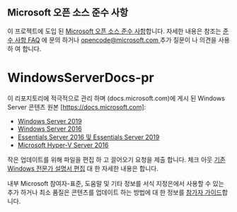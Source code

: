 ## <a name="microsoft-open-source-code-of-conduct"></a>Microsoft 오픈 소스 준수 사항

이 프로젝트에 도입 된 [Microsoft 오픈 소스 준수 사항](https://opensource.microsoft.com/codeofconduct/)합니다.
자세한 내용은 참조는 [준수 사항 FAQ](https://opensource.microsoft.com/codeofconduct/faq/) 에 문의 하거나 [ opencode@microsoft.com ](mailto:opencode@microsoft.com) 추가 질문이 나 의견을 사용 하 여 합니다.

# <a name="windowsserverdocs-pr"></a>WindowsServerDocs-pr

이 리포지토리에 적극적으로 관리 하며 (docs.microsoft.com)에 게시 된 Windows Server 콘텐츠 원본 [https://docs.microsoft.com]:

- [Windows Server 2019](https://docs.microsoft.com/en-us/windows-server/get-started-19/get-started-19)
- [Windows Server 2016](https://docs.microsoft.com/en-us/windows-server/get-started/server-basics)
- [Essentials Server 2016 및 Essentials Server 2019](https://docs.microsoft.com/en-us/windows-server-essentials/get-started/get-started)
- [Microsoft Hyper-V Server 2016](https://docs.microsoft.com/en-us/windows-server/get-started/server-basics)


작은 업데이트를 위해 파일을 편집 하 고 끌어오기 요청을 제출 합니다. 체크 아웃 [기존 Windows 전문가 설명서 편집](https://docs.microsoft.com/en-us/windows/whats-new/contribute-to-a-topic) 대 한 자세한 내용은 합니다.

내부 Microsoft 참여자-표준, 도움말 및 기타 정보를 서식 지정은에서 사용할 수 있는 추가 하거나 최소 품질은 콘텐츠를 업데이트 하는 방법에 대 한 정보를 [참가자 가이드](https://aka.ms/windowsauthoring)합니다.


